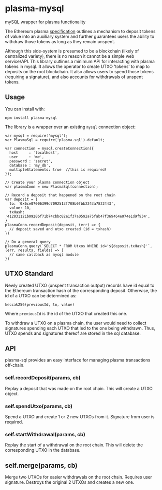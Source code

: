 # plasma-mysql
mySQL wrapper for plasma functionality

The Ethereum plasma [specification](https://ethresear.ch/t/minimal-viable-plasma/426) outlines a mechanism to deposit tokens of value into an auxiliary system and further guarantees users the ability to withdraw those tokens as long as they remain unspent.

Although this side-system is presumed to be a blockchain (likely of centralized variety), there is no reason it cannot be a simple web service/API. This library outlines a minimum API for interacting with plasma tokens in mysql. It allows the operator to create UTXO 'tokens' to map to deposits on the root blockchain. It also allows users to spend those tokens (requiring a signature), and also accounts for withdrawals of unspent tokens.

## Usage

You can install with:

```
npm install plasma-mysql
```

The library is a wrapper over an existing `mysql` connection object:

```
var mysql = require('mysql');
var PlasmaSql = require('plasma-sql').default;

var connection = mysql.createConnection({
  host     : 'localhost',
  user     : 'me',
  password : 'secret',
  database : 'my_db',
  multipleStatements: true  //this is required!
});

// Create your plasma connection object
var plasmaConn = new PlasmaSql(connection);

// Record a deposit that happened on the root chain
var deposit = {
  to: '0x6ce07006399d7092513f708b0fbb2243a7822443',
  value: 10,
  txHash: '412831121b09286f71b74cbbc82e1f37a0592a75fab47f369464e074e1d9f934',
}
plasmaConn.recordDeposit(deposit, (err) => {
  // deposit saved and utxo created (id = txhash)
})

// Do a general query
plasmaConn.query(`SELECT * FROM Utxos WHERE id='${deposit.txHash}'`, (err, results, fields) => {
  // same callback as mysql module
})
```

## UTXO Standard

Newly created UTXO (unspent transaction output) records have id equal to the Ethereum transaction hash of the corresponding deposit. Otherwise, the id of a UTXO can be determined as:

```
keccak256(previousId, to, value)
```

Where `previousId` is the id of the UTXO that created this one.

To withdraw a UTXO on a plasma chain, the user would need to collect signatures spending each UTXO that led to the one being withdrawn. Thus, UTXO spends and signatures thereof are stored in the sql database.

## API

plasma-sql provides an easy interface for managing plasma transactions off-chain.

### self.recordDeposit(params, cb)

Replay a deposit that was made on the root chain. This will create a UTXO object.

### self.spendUtxo(params, cb)

Spend a UTXO and create 1 or 2 new UTXOs from it. Signature from user is required.

### self.startWithdrawal(params, cb)

Replay the start of a withdrawal on the root chain. This will delete the corresponding UTXO in the database.

## self.merge(params, cb)

Merge two UTXOs for easier withdrawals on the root chain. Requires user signature. Destroys the original 2 UTXOs and creates a new one.
